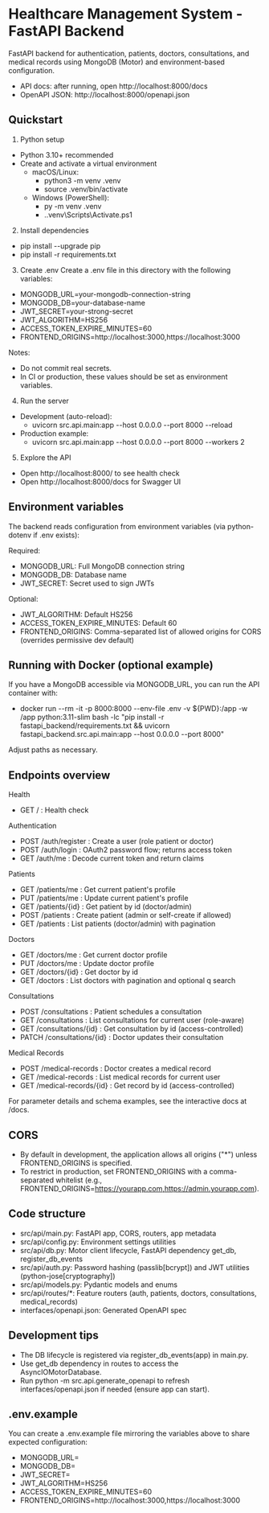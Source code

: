 # Healthcare Management System - FastAPI Backend

FastAPI backend for authentication, patients, doctors, consultations, and medical records using MongoDB (Motor) and environment-based configuration.

- API docs: after running, open http://localhost:8000/docs
- OpenAPI JSON: http://localhost:8000/openapi.json

## Quickstart

1) Python setup
- Python 3.10+ recommended
- Create and activate a virtual environment
  - macOS/Linux:
    - python3 -m venv .venv
    - source .venv/bin/activate
  - Windows (PowerShell):
    - py -m venv .venv
    - .\.venv\Scripts\Activate.ps1

2) Install dependencies
- pip install --upgrade pip
- pip install -r requirements.txt

3) Create .env
Create a .env file in this directory with the following variables:
- MONGODB_URL=your-mongodb-connection-string
- MONGODB_DB=your-database-name
- JWT_SECRET=your-strong-secret
- JWT_ALGORITHM=HS256
- ACCESS_TOKEN_EXPIRE_MINUTES=60
- FRONTEND_ORIGINS=http://localhost:3000,https://localhost:3000

Notes:
- Do not commit real secrets.
- In CI or production, these values should be set as environment variables.

4) Run the server
- Development (auto-reload):
  - uvicorn src.api.main:app --host 0.0.0.0 --port 8000 --reload
- Production example:
  - uvicorn src.api.main:app --host 0.0.0.0 --port 8000 --workers 2

5) Explore the API
- Open http://localhost:8000/ to see health check
- Open http://localhost:8000/docs for Swagger UI

## Environment variables

The backend reads configuration from environment variables (via python-dotenv if .env exists):

Required:
- MONGODB_URL: Full MongoDB connection string
- MONGODB_DB: Database name
- JWT_SECRET: Secret used to sign JWTs

Optional:
- JWT_ALGORITHM: Default HS256
- ACCESS_TOKEN_EXPIRE_MINUTES: Default 60
- FRONTEND_ORIGINS: Comma-separated list of allowed origins for CORS (overrides permissive dev default)

## Running with Docker (optional example)

If you have a MongoDB accessible via MONGODB_URL, you can run the API container with:
- docker run --rm -it -p 8000:8000 --env-file .env -v ${PWD}:/app -w /app python:3.11-slim bash -lc "pip install -r fastapi_backend/requirements.txt && uvicorn fastapi_backend.src.api.main:app --host 0.0.0.0 --port 8000"

Adjust paths as necessary.

## Endpoints overview

Health
- GET / : Health check

Authentication
- POST /auth/register : Create a user (role patient or doctor)
- POST /auth/login : OAuth2 password flow; returns access token
- GET /auth/me : Decode current token and return claims

Patients
- GET /patients/me : Get current patient's profile
- PUT /patients/me : Update current patient's profile
- GET /patients/{id} : Get patient by id (doctor/admin)
- POST /patients : Create patient (admin or self-create if allowed)
- GET /patients : List patients (doctor/admin) with pagination

Doctors
- GET /doctors/me : Get current doctor profile
- PUT /doctors/me : Update doctor profile
- GET /doctors/{id} : Get doctor by id
- GET /doctors : List doctors with pagination and optional q search

Consultations
- POST /consultations : Patient schedules a consultation
- GET /consultations : List consultations for current user (role-aware)
- GET /consultations/{id} : Get consultation by id (access-controlled)
- PATCH /consultations/{id} : Doctor updates their consultation

Medical Records
- POST /medical-records : Doctor creates a medical record
- GET /medical-records : List medical records for current user
- GET /medical-records/{id} : Get record by id (access-controlled)

For parameter details and schema examples, see the interactive docs at /docs.

## CORS

- By default in development, the application allows all origins ("*") unless FRONTEND_ORIGINS is specified.
- To restrict in production, set FRONTEND_ORIGINS with a comma-separated whitelist (e.g., FRONTEND_ORIGINS=https://yourapp.com,https://admin.yourapp.com).

## Code structure

- src/api/main.py: FastAPI app, CORS, routers, app metadata
- src/api/config.py: Environment settings utilities
- src/api/db.py: Motor client lifecycle, FastAPI dependency get_db, register_db_events
- src/api/auth.py: Password hashing (passlib[bcrypt]) and JWT utilities (python-jose[cryptography])
- src/api/models.py: Pydantic models and enums
- src/api/routes/*: Feature routers (auth, patients, doctors, consultations, medical_records)
- interfaces/openapi.json: Generated OpenAPI spec

## Development tips

- The DB lifecycle is registered via register_db_events(app) in main.py.
- Use get_db dependency in routes to access the AsyncIOMotorDatabase.
- Run python -m src.api.generate_openapi to refresh interfaces/openapi.json if needed (ensure app can start).

## .env.example

You can create a .env.example file mirroring the variables above to share expected configuration:
- MONGODB_URL=
- MONGODB_DB=
- JWT_SECRET=
- JWT_ALGORITHM=HS256
- ACCESS_TOKEN_EXPIRE_MINUTES=60
- FRONTEND_ORIGINS=http://localhost:3000,https://localhost:3000
